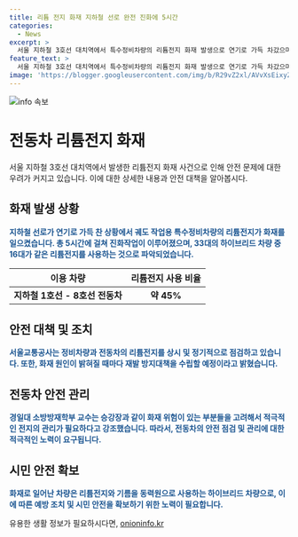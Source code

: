 ```yaml
---
title: 리튬 전지 화재 지하철 선로 완전 진화에 5시간
categories:
  - News
excerpt: >
  서울 지하철 3호선 대치역에서 특수정비차량의 리튬전지 화재 발생으로 연기로 가득 차갔으며, 진화에 5시간이 걸렸습니다. 리튬전지를 장착한 전동차가 전체의 절반 가까이 되어 화재 위험이 우려되고 있습니다. 화재로 인명 피해는 없었지만, 시민들은 걱정을 표현했습니다. 현재 운용 중인 33대 중 약 45%가 같은 리튬전지를 사용하고 있으며, 화재 원인 파악 후 재발 방지대책을 세울 예정입니다. 
feature_text: >
  서울 지하철 3호선 대치역에서 특수정비차량의 리튬전지 화재 발생으로 연기로 가득 차갔으며, 진화에 5시간이 걸렸습니다. 리튬전지를 장착한 전동차가 전체의 절반 가까이 되어 화재 위험이 우려되고 있습니다. 화재로 인명 피해는 없었지만, 시민들은 걱정을 표현했습니다. 현재 운용 중인 33대 중 약 45%가 같은 리튬전지를 사용하고 있으며, 화재 원인 파악 후 재발 방지대책을 세울 예정입니다. 
image: 'https://blogger.googleusercontent.com/img/b/R29vZ2xl/AVvXsEixyZcFfHzMRdzZMjFBmAUKJYCLCGyLL1o632UiGVXcaFdKo_bkvkuCioo0uUKlGfBVcT3P84aROyZIXSBEx3Aw5nCQ3pTgDom1WDC4m8eifvWiAmWEEVb4x6G_l8C0QH225ldMjyaFvpxGEBGNO37VmDTDMHGhJPq73UglMfDca1-0aw/s1600/blogspot.png'
---
```


<p><img src="https://blogger.googleusercontent.com/img/b/R29vZ2xl/AVvXsEixyZcFfHzMRdzZMjFBmAUKJYCLCGyLL1o632UiGVXcaFdKo_bkvkuCioo0uUKlGfBVcT3P84aROyZIXSBEx3Aw5nCQ3pTgDom1WDC4m8eifvWiAmWEEVb4x6G_l8C0QH225ldMjyaFvpxGEBGNO37VmDTDMHGhJPq73UglMfDca1-0aw/s1600/blogspot.png" alt="info 속보" /></p>

<h1>전동차 리튬전지 화재</h1>

<p data-ke-size="size16">서울 지하철 3호선 대치역에서 발생한 리튬전지 화재 사건으로 인해 안전 문제에 대한 우려가 커지고 있습니다. 이에 대한 상세한 내용과 안전 대책을 알아봅시다.</p>

<h2 data-ke-size="size26">화재 발생 상황</h2>

<p><b><span style="color: #1a5490;">지하철 선로가 연기로 가득 찬 상황에서 궤도 작업용 특수정비차량의 리튬전지가 화재를 일으켰습니다. 총 5시간에 걸쳐 진화작업이 이루어졌으며, 33대의 하이브리드 차량 중 16대가 같은 리튬전지를 사용하는 것으로 파악되었습니다.</span></b></p>

<table>
    <thead>
        <tr>
            <th>이용 차량</th>
            <th>리튬전지 사용 비율</th>
        </tr>
    </thead>
    <tbody>
        <tr>
            <td style="text-align: center; height: 17px;"><b>지하철 1호선 - 8호선 전동차</b></td>
            <td style="text-align: center; height: 17px;"><b>약 45%</b></td>
        </tr>
    </tbody>
</table>

<h2 data-ke-size="size26">안전 대책 및 조치</h2>

<p><b><span style="color: #1a5490;">서울교통공사는 정비차량과 전동차의 리튬전지를 상시 및 정기적으로 점검하고 있습니다. 또한, 화재 원인이 밝혀질 때마다 재발 방지대책을 수립할 예정이라고 밝혔습니다.</span></b></p>

<h2 data-ke-size="size26">전동차 안전 관리</h2>

<p><b><span style="color: #1a5490;">경일대 소방방재학부 교수는 승강장과 같이 화재 위험이 있는 부분들을 고려해서 적극적인 전지의 관리가 필요하다고 강조했습니다. 따라서, 전동차의 안전 점검 및 관리에 대한 적극적인 노력이 요구됩니다.</span></b></p>

<h2 data-ke-size="size26">시민 안전 확보</h2>

<p><b><span style="color: #1a5490;">화재로 일어난 차량은 리튬전지와 기름을 동력원으로 사용하는 하이브리드 차량으로, 이에 따른 예방 조치 및 시민 안전을 확보하기 위한 노력이 필요합니다.</span></b></p>
유용한 생활 정보가 필요하시다면, <a href="https://onioninfo.kr" rel="dofollow">onioninfo.kr</a>


